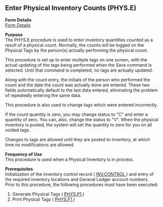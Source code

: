 ##  Enter Physical Inventory Counts (PHYS.E)

<PageHeader />

**Form Details**  
[ Form Details ](PHYS-E-1/README.md)   

**Purpose**  
The PHYS.E procedure is used to enter inventory quantities counted as a result
of a physical count. Normally, the counts will be logged on the Physical Tags
by the person(s) actually performing the physical count.  
  
This procedure is set up to enter multiple tags on one screen, with the actual
updating of the tags being performed when the Save command is selected. Until
that command is completed, no tags are actually updated.  
  
Along with the count entry, the initials of the person who performed the count
and the date the count was actually done are entered. These two fields
automatically default to the last data entered, eliminating the problem of
repeatedly entering the same data.  
  
This procedure is also used to change tags which were entered incorrectly.  
  
If the count quantity is zero, you may change status to "C" and enter a
quantity of zero. You can, also, change the status to "V". When the physical
inventory is posted, the system will set the quantity to zero for you on all
voided tags.  
  
Changes to tags are allowed until they are posted to inventory, at which time
no modifications are allowed.

**Frequency of Use**  
This procedure is used when a Physical Inventory is in process.

**Prerequisites**  
Initialization of the inventory control record ( [ INV.CONTROL ](../INV-CONTROL/README.md) ) and entry of the required inventory locations and General Ledger account numbers.   
Prior to this procedure, the following procedures must have been executed:  
1) Generate Physical Tags ( [ PHYS.P1 ](../../INV-PROCESS/PHYS-P1/README.md) )   
2) Print Physical Tags ( [ PHYS.F1 ](../../INV-REPORT/PHYS-F1/README.md) ) 

<badge text= "Version 8.10.57" vertical="middle" />

<PageFooter />
